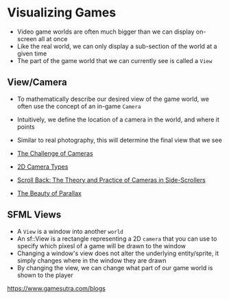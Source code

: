 # Visualizing Games

-   Video game worlds are often much bigger than we can display on-screen all at once
-   Like the real world, we can only display a sub-section of the world at a given time
-   The part of the game world that we can currently see is called a `View`

## View/Camera

-   To mathematically describe our desired view of the game world, we often use the concept of an in-game `Camera`
-   Intuitively, we define the location of a camera in the world, and where it points
-   Similar to real photography, this will determine the final view that we see

-   [The Challenge of Cameras](https://www.youtube.com/watch?v=bHdi5Ar8GXw)
-   [2D Camera Types](https://www.youtube.com/watch?v=l9G6MNhfV7M)
-   [Scroll Back: The Theory and Practice of Cameras in Side-Scrollers](https://www.gamedeveloper.com/design/scroll-back-the-theory-and-practice-of-cameras-in-side-scrollers)
-   [The Beauty of Parallax](https://www.youtube.com/watch?v=z9tBce8eFqE)

## SFML Views

-   A `View` is a window into another `world`
-   An sf::View is a rectangle representing a 2D `camera` that you can use to specify which pixesl of a game will be drawn to the window
-   Changing a window's view does not alter the underlying entity/sprite, it simply changes where in the window they are drawn
-   By changing the view, we can change what part of our game world is shown to the player

https://www.gamesutra.com/blogs
